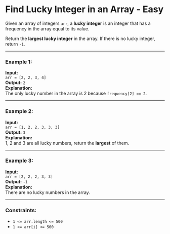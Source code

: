 # Find Lucky Integer in an Array - Easy

Given an array of integers `arr`, a **lucky integer** is an integer that has a frequency in the array equal to its value.

Return the **largest lucky integer** in the array. If there is no lucky integer, return `-1`.

---

### Example 1:
**Input:**  
`arr = [2, 2, 3, 4]`  
**Output:** `2`  
**Explanation:**  
The only lucky number in the array is 2 because `frequency[2] == 2`.

---

### Example 2:
**Input:**  
`arr = [1, 2, 2, 3, 3, 3]`  
**Output:** `3`  
**Explanation:**  
1, 2 and 3 are all lucky numbers, return the **largest** of them.

---

### Example 3:
**Input:**  
`arr = [2, 2, 2, 3, 3]`  
**Output:** `-1`  
**Explanation:**  
There are no lucky numbers in the array.

---

### Constraints:
- `1 <= arr.length <= 500`  
- `1 <= arr[i] <= 500`
